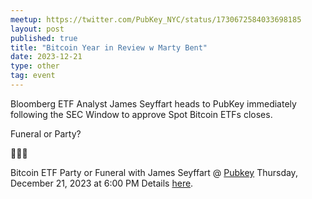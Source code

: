 ```yaml
---
meetup: https://twitter.com/PubKey_NYC/status/1730672584033698185
layout: post
published: true
title: "Bitcoin Year in Review w Marty Bent"
date: 2023-12-21
type: other
tag: event
---
```

Bloomberg ETF Analyst James Seyffart heads to PubKey immediately following the SEC Window to approve Spot Bitcoin ETFs closes.

Funeral or Party?

🧡🍻🙏

Bitcoin ETF Party or Funeral with James Seyffart @ <a href="https://www.google.com/maps/search/?api=1&query=40.73222%2C%20-74.00002" target="_blank">Pubkey</a> Thursday, December 21, 2023 at 6:00 PM  Details <a href="https://www.meetup.com/pubkey-meetups/events/297049236/" target="_blank">here</a>.

